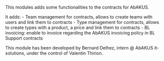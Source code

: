 This modules adds some functionalities to the contracts for AbAKUS. 

It adds:
	- Team management for contracts, allows to create teams with users and link them to contracts
	- Type management for contracts, allows to create types with a product, a price and link them to contracts
	- BL invoicing: enable to invoice regarding the AbAKUS invoicing policy in BL Support contracts

This module has been developed by Bernard Delhez, intern @ AbAKUS it-solutions, under the control of Valentin Thirion.
